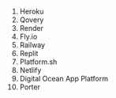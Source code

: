 1. Heroku
2. Qovery
3. Render
4. Fly.io
5. Railway
6. Replit
7. Platform.sh
8. Netlify
9. Digital Ocean App Platform
10. Porter
